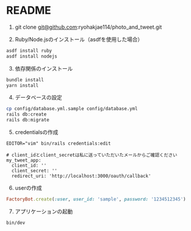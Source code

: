 # README

1. git clone git@github.com:ryohakjae114/photo_and_tweet.git

2. Ruby/Node.jsのインストール（asdfを使用した場合）
```bash
asdf install ruby
asdf install nodejs
```
3. 依存関係のインストール
```bash
bundle install
yarn install
```

4. データベースの設定
```bash
cp config/database.yml.sample config/database.yml
rails db:create
rails db:migrate
```

5. credentialsの作成
```
EDITOR="vim" bin/rails credentials:edit
```
```
# client_idとclient_secretは私に送っていただいたメールからご確認ください
my_tweet_app:
  client_id: ''
  client_secret: ''
  redirect_uri: 'http://localhost:3000/oauth/callback'
```

6. userの作成
```ruby
FactoryBot.create(:user, user_id: 'sample', password: '1234512345')
```

7. アプリケーションの起動
```bash
bin/dev
```
